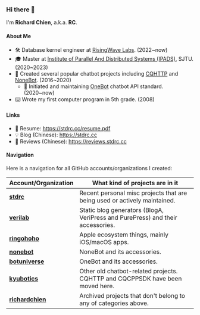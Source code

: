 ### Hi there 👋

<!--
**richardchien/richardchien** is a ✨ _special_ ✨ repository because its `README.md` (this file) appears on your GitHub profile.

Here are some ideas to get you started:

- 🔭 I’m currently working on ...
- 🌱 I’m currently learning ...
- 👯 I’m looking to collaborate on ...
- 🤔 I’m looking for help with ...
- 💬 Ask me about ...
- 📫 How to reach me: ...
- 😄 Pronouns: ...
- ⚡ Fun fact: ...
-->

I'm **Richard Chien**, a.k.a. **RC**.

#### About Me

- 🛠 Database kernel engineer at [RisingWave Labs](https://github.com/risingwavelabs). (2022~now)
- 🎓 Master at [Institute of Parallel And Distributed Systems (IPADS)](https://ipads.se.sjtu.edu.cn), SJTU. (2020~2023)
- 🤖 Created several popular chatbot projects including [CQHTTP](https://github.com/kyubotics/coolq-http-api) and [NoneBot](https://github.com/nonebot/nonebot). (2016~2020)
  - 📝 Initiated and maintaining [OneBot](https://github.com/botuniverse/onebot) chatbot API standard. (2020~now)
- ⌨️ Wrote my first computer program in 5th grade. (2008)

#### Links

- 📇 Resume: https://stdrc.cc/resume.pdf
- 💡 Blog (Chinese): https://stdrc.cc
- 💬 Reviews (Chinese): https://reviews.stdrc.cc

#### Navigation

Here is a navigation for all GitHub accounts/organizations I created:

Account/Organization | What kind of projects are in it
--- | ---
**[stdrc](https://github.com/stdrc?tab=repositories)** | Recent personal misc projects that are being used or actively maintained.
**[verilab](https://github.com/verilab)** | Static blog generators (BlogA, VeriPress and PurePress) and their accessories.
**[ringohoho](https://github.com/ringohoho)** | Apple ecosystem things, mainly iOS/macOS apps.
**[nonebot](https://github.com/nonebot)** | NoneBot and its accessories.
**[botuniverse](https://github.com/botuniverse)** | OneBot and its accessories.
**[kyubotics](https://github.com/kyubotics)** | Other old chatbot-related projects. CQHTTP and CQCPPSDK have been moved here.
**[richardchien](https://github.com/richardchien)** | Archived projects that don't belong to any of categories above.
